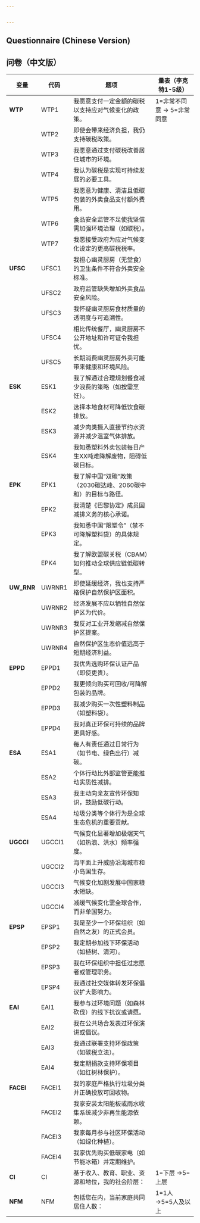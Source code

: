 ```yaml
---


---
```


<h2 id="questionnaire-chinese-version">Questionnaire (Chinese Version)</h2>
<h2 id="问卷（中文版）">问卷（中文版）</h2>

<table>
<thead>
<tr>
<th>变量</th>
<th>代码</th>
<th>题项</th>
<th>量表（李克特1-5级）</th>
</tr>
</thead>
<tbody>
<tr>
<td><strong>WTP</strong></td>
<td>WTP1</td>
<td>我愿意支付一定金额的碳税以支持应对气候变化的政策。</td>
<td>1=非常不同意 → 5=非常同意</td>
</tr>
<tr>
<td></td>
<td>WTP2</td>
<td>即使会带来经济负担，我仍支持碳税政策。</td>
<td></td>
</tr>
<tr>
<td></td>
<td>WTP3</td>
<td>我愿意通过支付碳税改善居住城市的环境。</td>
<td></td>
</tr>
<tr>
<td></td>
<td>WTP4</td>
<td>我认为碳税是实现可持续发展的必要工具。</td>
<td></td>
</tr>
<tr>
<td></td>
<td>WTP5</td>
<td>我愿意为健康、清洁且低碳包装的外卖食品支付额外费用。</td>
<td></td>
</tr>
<tr>
<td></td>
<td>WTP6</td>
<td>食品安全监管不足使我坚信需加强环境治理（如碳税）。</td>
<td></td>
</tr>
<tr>
<td></td>
<td>WTP7</td>
<td>我愿接受政府为应对气候变化设定的更高碳税税率。</td>
<td></td>
</tr>
<tr>
<td><strong>UFSC</strong></td>
<td>UFSC1</td>
<td>我担心幽灵厨房（无堂食）的卫生条件不符合外卖安全标准。</td>
<td></td>
</tr>
<tr>
<td></td>
<td>UFSC2</td>
<td>政府监管缺失增加外卖食品安全风险。</td>
<td></td>
</tr>
<tr>
<td></td>
<td>UFSC3</td>
<td>我怀疑幽灵厨房食材质量的透明度与可追溯性。</td>
<td></td>
</tr>
<tr>
<td></td>
<td>UFSC4</td>
<td>相比传统餐厅，幽灵厨房不公开地址和许可证令我担忧。</td>
<td></td>
</tr>
<tr>
<td></td>
<td>UFSC5</td>
<td>长期消费幽灵厨房外卖可能带来健康和环境风险。</td>
<td></td>
</tr>
<tr>
<td><strong>ESK</strong></td>
<td>ESK1</td>
<td>我了解通过合理规划餐食减少浪费的策略（如按需烹饪）。</td>
<td></td>
</tr>
<tr>
<td></td>
<td>ESK2</td>
<td>选择本地食材可降低饮食碳排放。</td>
<td></td>
</tr>
<tr>
<td></td>
<td>ESK3</td>
<td>减少肉类摄入直接节约水资源并减少温室气体排放。</td>
<td></td>
</tr>
<tr>
<td></td>
<td>ESK4</td>
<td>我知悉塑料外卖包装每日产生XX吨难降解废物，阻碍低碳目标。</td>
<td></td>
</tr>
<tr>
<td><strong>EPK</strong></td>
<td>EPK1</td>
<td>我了解中国“双碳”政策（2030碳达峰、2060碳中和）的目标与路径。</td>
<td></td>
</tr>
<tr>
<td></td>
<td>EPK2</td>
<td>我清楚《巴黎协定》成员国减排义务的核心承诺。</td>
<td></td>
</tr>
<tr>
<td></td>
<td>EPK3</td>
<td>我知悉中国“限塑令”（禁不可降解塑料袋）的具体规定。</td>
<td></td>
</tr>
<tr>
<td></td>
<td>EPK4</td>
<td>我了解欧盟碳关税（CBAM）如何推动全球供应链低碳转型。</td>
<td></td>
</tr>
<tr>
<td><strong>UW_RNR</strong></td>
<td>UWRNR1</td>
<td>即使延缓经济，我也支持严格保护自然保护区面积。</td>
<td></td>
</tr>
<tr>
<td></td>
<td>UWRNR2</td>
<td>经济发展不应以牺牲自然保护区为代价。</td>
<td></td>
</tr>
<tr>
<td></td>
<td>UWRNR3</td>
<td>我反对工业开发缩减自然保护区提案。</td>
<td></td>
</tr>
<tr>
<td></td>
<td>UWRNR4</td>
<td>自然保护区生态价值远高于短期经济利益。</td>
<td></td>
</tr>
<tr>
<td><strong>EPPD</strong></td>
<td>EPPD1</td>
<td>我优先选购环保认证产品（即使更贵）。</td>
<td></td>
</tr>
<tr>
<td></td>
<td>EPPD2</td>
<td>我更倾向购买可回收/可降解包装的品牌。</td>
<td></td>
</tr>
<tr>
<td></td>
<td>EPPD3</td>
<td>我减少购买一次性塑料制品（如塑料袋）。</td>
<td></td>
</tr>
<tr>
<td></td>
<td>EPPD4</td>
<td>我对真正环保可持续的品牌更具好感。</td>
<td></td>
</tr>
<tr>
<td><strong>ESA</strong></td>
<td>ESA1</td>
<td>每人有责任通过日常行为（如节电、绿色出行）减碳。</td>
<td></td>
</tr>
<tr>
<td></td>
<td>ESA2</td>
<td>个体行动比外部监管更能推动实质性减排。</td>
<td></td>
</tr>
<tr>
<td></td>
<td>ESA3</td>
<td>我主动向亲友宣传环保知识，鼓励低碳行动。</td>
<td></td>
</tr>
<tr>
<td></td>
<td>ESA4</td>
<td>垃圾分类等个体行为是全球生态危机的重要贡献。</td>
<td></td>
</tr>
<tr>
<td><strong>UGCCI</strong></td>
<td>UGCCI1</td>
<td>气候变化显著增加极端天气（如热浪、洪水）频率强度。</td>
<td></td>
</tr>
<tr>
<td></td>
<td>UGCCI2</td>
<td>海平面上升威胁沿海城市和小岛国生存。</td>
<td></td>
</tr>
<tr>
<td></td>
<td>UGCCI3</td>
<td>气候变化加剧发展中国家粮水短缺。</td>
<td></td>
</tr>
<tr>
<td></td>
<td>UGCCI4</td>
<td>减缓气候变化需全球合作，而非单国努力。</td>
<td></td>
</tr>
<tr>
<td><strong>EPSP</strong></td>
<td>EPSP1</td>
<td>我是至少一个环保组织（如自然之友）的正式会员。</td>
<td></td>
</tr>
<tr>
<td></td>
<td>EPSP2</td>
<td>我定期参加线下环保活动（如植树、清河）。</td>
<td></td>
</tr>
<tr>
<td></td>
<td>EPSP3</td>
<td>我在环保组织中担任过志愿者或管理职务。</td>
<td></td>
</tr>
<tr>
<td></td>
<td>EPSP4</td>
<td>我通过社交媒体转发环保倡议扩大影响力。</td>
<td></td>
</tr>
<tr>
<td><strong>EAI</strong></td>
<td>EAI1</td>
<td>我参与过环境问题（如森林砍伐）的线下抗议或请愿。</td>
<td></td>
</tr>
<tr>
<td></td>
<td>EAI2</td>
<td>我在公共场合发表过环保演讲或倡议。</td>
<td></td>
</tr>
<tr>
<td></td>
<td>EAI3</td>
<td>我通过联署支持环保政策（如碳税立法）。</td>
<td></td>
</tr>
<tr>
<td></td>
<td>EAI4</td>
<td>我定期捐款支持环保项目（如红树林保护）。</td>
<td></td>
</tr>
<tr>
<td><strong>FACEI</strong></td>
<td>FACEI1</td>
<td>我的家庭严格执行垃圾分类并正确投放可回收物。</td>
<td></td>
</tr>
<tr>
<td></td>
<td>FACEI2</td>
<td>我家安装太阳能板或雨水收集系统减少非再生能源依赖。</td>
<td></td>
</tr>
<tr>
<td></td>
<td>FACEI3</td>
<td>我家每月参与社区环保活动（如绿化种植）。</td>
<td></td>
</tr>
<tr>
<td></td>
<td>FACEI4</td>
<td>我家优先购买低碳家电（如节能冰箱）并定期维护。</td>
<td></td>
</tr>
<tr>
<td><strong>CI</strong></td>
<td>CI</td>
<td>基于收入、教育、职业、资源和地位，我的社会阶层：</td>
<td>1=下层 →5=上层</td>
</tr>
<tr>
<td><strong>NFM</strong></td>
<td>NFM</td>
<td>包括您在内，当前家庭共同居住人数：</td>
<td>1=1人 →5=5人及以上</td>
</tr>
</tbody>
</table>

